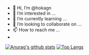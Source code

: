 - 👋 Hi, I’m @hokagn
- 👀 I’m interested in ...
- 🌱 I’m currently learning ...
- 💞️ I’m looking to collaborate on ...
- 📫 How to reach me ...
- 
[![Anurag's github stats](https://github-readme-stats.vercel.app/api?username=hokagn&title_color=cccccc&bg_color=000000&text_color=db691d&hide_border=true&show_icons=true&icon_color=b3b3b3&border_radius=5)](https://github.com/anuraghazra/github-readme-stats)
[![Top Langs](https://github-readme-stats.vercel.app/api/top-langs/?username=hokagn&layout=compact&title_color=cccccc&bg_color=000000&text_color=db691d&hide_border=true&show_icons=true&icon_color=404040&border_radius=5)](https://github.com/anuraghazra/github-readme-stats)

